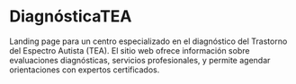 # DiagnósticaTEA

Landing page para un centro especializado en el diagnóstico del Trastorno del Espectro Autista (TEA). El sitio web ofrece información sobre evaluaciones diagnósticas, servicios profesionales, y permite agendar orientaciones con expertos certificados.
